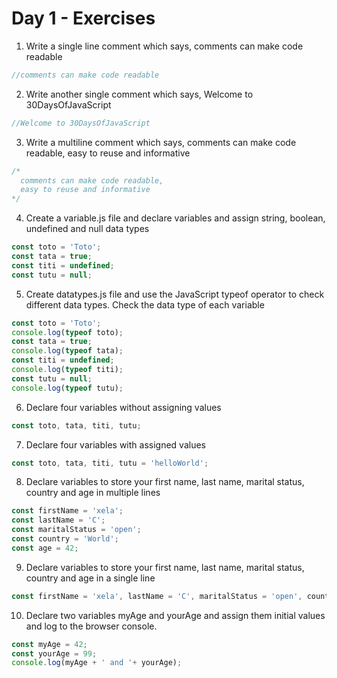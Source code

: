 # Day 1 - Exercises

1. Write a single line comment which says, comments can make code readable

```javascript
//comments can make code readable
```

2. Write another single comment which says, Welcome to 30DaysOfJavaScript

```javascript
//Welcome to 30DaysOfJavaScript
```

3. Write a multiline comment which says, comments can make code readable, easy to reuse and informative

```javascript
/*
  comments can make code readable,
  easy to reuse and informative
*/
```

4. Create a variable.js file and declare variables and assign string, boolean, undefined and null data types

```javascript
const toto = 'Toto';
const tata = true;
const titi = undefined;
const tutu = null;
```

5. Create datatypes.js file and use the JavaScript typeof operator to check different data types. Check the data type of each variable

```javascript
const toto = 'Toto';
console.log(typeof toto);
const tata = true;
console.log(typeof tata);
const titi = undefined;
console.log(typeof titi);
const tutu = null;
console.log(typeof tutu);
```

6. Declare four variables without assigning values

```javascript
const toto, tata, titi, tutu;
```

7. Declare four variables with assigned values

```javascript
const toto, tata, titi, tutu = 'helloWorld';
```

8. Declare variables to store your first name, last name, marital status, country and age in multiple lines

```javascript
const firstName = 'xela';
const lastName = 'C';
const maritalStatus = 'open';
const country = 'World';
const age = 42;
```

9. Declare variables to store your first name, last name, marital status, country and age in a single line

```javascript
const firstName = 'xela', lastName = 'C', maritalStatus = 'open', country = 'World', age = 42;
```

10. Declare two variables myAge and yourAge and assign them initial values and log to the browser console.

```javascript
const myAge = 42;
const yourAge = 99;
console.log(myAge + ' and '+ yourAge);
```
